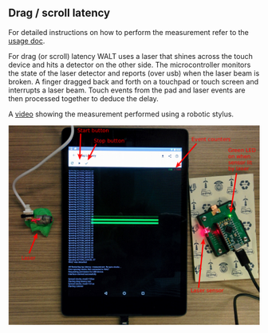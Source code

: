 ## Drag / scroll latency

For detailed instructions on how to perform the measurement refer to the [usage doc](usage/WALT_usage.md#dragscroll-latency).

For drag (or scroll) latency WALT uses a laser that shines across the touch device and hits a detector on the
other side. The microcontroller monitors the state of the laser detector and reports (over usb) when
the laser beam is broken. A finger dragged back and forth on a touchpad or touch screen
and interrupts a laser beam. Touch events from the pad and laser events are then processed together
to deduce the delay.

A [video](https://plus.google.com/+FrancoisBeaufort/posts/XctAif2nv4U) showing the measurement
performed using a robotic stylus.


![Drag/scroll latency measurement](usage/images/drag.png)


